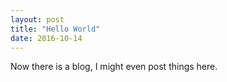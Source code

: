 ```yaml
---
layout: post
title: "Hello World"
date: 2016-10-14
---
```


Now there is a blog, I might even post things here.
